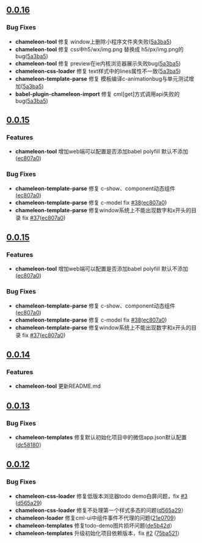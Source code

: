 ## [0.0.16](https://github.com/didi/chameleon/compare/v0.0.15...v0.0.16)

### Bug Fixes
- **chameleon-tool** 修复 window上删除小程序文件夹失败([5a3ba5](https://github.com/didi/chameleon/commit/5a3ba58a2603abe5b6cbdeb6e76cc0cf6b6b3bb7))
- **chameleon-tool** 修复 css中h5/wx/img.png 替换成 h5/px/img.png的bug([5a3ba5](https://github.com/didi/chameleon/commit/5a3ba58a2603abe5b6cbdeb6e76cc0cf6b6b3bb7))
- **chameleon-tool** 修复 preview在ie内核浏览器展示失败bug([5a3ba5](https://github.com/didi/chameleon/commit/5a3ba58a2603abe5b6cbdeb6e76cc0cf6b6b3bb7))
- **chameleon-css-loader** 修复 text样式中的lines属性不一致([5a3ba5](https://github.com/didi/chameleon/commit/5a3ba58a2603abe5b6cbdeb6e76cc0cf6b6b3bb7))
- **chameleon-template-parse** 修复 模板编译c-animationbug与单元测试增加([5a3ba5](https://github.com/didi/chameleon/commit/5a3ba58a2603abe5b6cbdeb6e76cc0cf6b6b3bb7))
- **babel-plugin-chameleon-import** 修复 cml[get]方式调用api失败的bug([5a3ba5](https://github.com/didi/chameleon/commit/5a3ba58a2603abe5b6cbdeb6e76cc0cf6b6b3bb7))

## [0.0.15](https://github.com/didi/chameleon/compare/v0.0.14...v0.0.15)

### Features

- **chameleon-tool** 增加web端可以配置是否添加babel polyfill 默认不添加([ec807a0](https://github.com/didi/chameleon/commit/ec807a0082905dda91dd1c91a9abf5635e249734))

### Bug Fixes
- **chameleon-template-parse** 修复 c-show、component动态组件([ec807a0](https://github.com/didi/chameleon/commit/ec807a0082905dda91dd1c91a9abf5635e249734))
- **chameleon-template-parse** 修复 c-model fix [#38](https://github.com/didi/chameleon/issues/38)([ec807a0](https://github.com/didi/chameleon/commit/ec807a0082905dda91dd1c91a9abf5635e249734))
- **chameleon-template-parse** 修复window系统上不能出现数字和x开头的目录 fix [#37](https://github.com/didi/chameleon/issues/37)([ec807a0](https://github.com/didi/chameleon/commit/ec807a0082905dda91dd1c91a9abf5635e249734))

## [0.0.15](https://github.com/didi/chameleon/compare/v0.0.14...v0.0.15)

### Features

- **chameleon-tool** 增加web端可以配置是否添加babel polyfill 默认不添加([ec807a0](https://github.com/didi/chameleon/commit/ec807a0082905dda91dd1c91a9abf5635e249734))

### Bug Fixes
- **chameleon-template-parse** 修复 c-show、component动态组件([ec807a0](https://github.com/didi/chameleon/commit/ec807a0082905dda91dd1c91a9abf5635e249734))
- **chameleon-template-parse** 修复 c-model fix [#38](https://github.com/didi/chameleon/issues/38)([ec807a0](https://github.com/didi/chameleon/commit/ec807a0082905dda91dd1c91a9abf5635e249734))
- **chameleon-template-parse** 修复window系统上不能出现数字和x开头的目录 fix [#37](https://github.com/didi/chameleon/issues/37)([ec807a0](https://github.com/didi/chameleon/commit/ec807a0082905dda91dd1c91a9abf5635e249734))


## [0.0.14](https://github.com/didi/chameleon/compare/v0.0.13...v0.0.14)

### Features

- **chameleon-tool** 更新README.md


## [0.0.13](https://github.com/didi/chameleon/compare/b2aa4b...6dc5ff9#diff-b21d2ccb648a84e2a7348250c471cc2aL32)

### Bug Fixes

- **chameleon-templates** 修复默认初始化项目中的微信app.json默认配置([dc58180](https://github.com/didi/chameleon/commit/dc58180827327bbd966398c57602822992238c1f)）


## [0.0.12](https://github.com/didi/chameleon/compare/v0.0.11...v0.0.12)

### Bug Fixes
- **chameleon-css-loader** 修复低版本浏览器todo demo白屏问题，fix [#3](https://github.com/didi/chameleon/issues/3) ([d565a29](https://github.com/didi/chameleon/commit/d565a292ccef56de5c283cce2debeaca5ee7d722))
- **chameleon-css-loader** 修复不处理第一个样式多态的问题([d565a29](https://github.com/didi/chameleon/commit/d565a292ccef56de5c283cce2debeaca5ee7d722)）
- **chameleon-loader** 修复cml-ui中组件事件不代理的问题([21e0709](https://github.com/didi/chameleon/commit/21e0709353a2635f9055a79009b9d992dfb68f78)）
- **chameleon-templates** 修复todo-demo图片损坏问题([de5b42d](https://github.com/didi/chameleon/commit/de5b42da50e5b7315ce1ad33b82c2e6ed94fe04a)）
- **chameleon-templates** 升级初始化项目依赖版本，fix [#2](https://github.com/didi/chameleon/issues/2) ([75ba521](https://github.com/didi/chameleon/commit/75ba52111634f218a404ca85fe57e448f8ed880a)）

